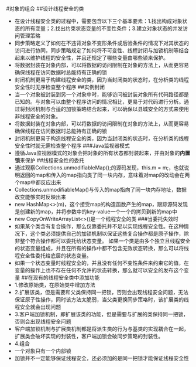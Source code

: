 #对象的组合
##设计线程安全的类
- 在设计线程安全类的过程中，需要包含以下三个基本要素：1.找出构成对象状态的所有变量；2.找出约束状态变量的不变性条件；3.建立对象状态的并发访问管理策略
- 同步策略定义了如何在不违背对象不变形条件或后验条件的情况下对其状态的访问进行协同，同步策略规定了如何将不可变性、线程封闭与加锁机制等结合起来以维护线程的安全性，并且还规定了哪些变量由哪些锁来保护。
- 将数据封装在对象内部，可以将数据的访问限制在对象的方法上，从而更容易确保线程在访问数据时总能持有正确的锁
- 封闭机制更易于构建线程安全的类，因为当封闭类的状态时，在分析类的线程安全性时无序检查整个程序
##实例封闭
- 当一个对象被封装到另一个对象中时，能够访问被封装对象所有代码路径都是已知的。与对象可以由整个程序访问的情况相比，更易于对代码进行分析。通过将封闭机制与合适的加锁策略结合起来，可以确保以县城安全的方式来使用非线程安全的对象。
- 将数据封装在对象内部，可以将数据的访问限制在对象的方法上，从而更容易确保线程在访问数据时总能持有正确的锁
- 封闭机制更易于构造线程安全的类，因为当封闭类的状态时，在分析类的线程安全性时就无需检查整个程序
###Java监视器模式
- 遵循Java监视器模式的对象会把对象的所有状态都封装起来，并由对象的**内置锁**来保护
##线程安全性的委托
- 通过观察Collections.unmodifiableMap();的源码发现，this.m = m;，也就说明返回的map和传入的map指向类了同一块内存，意味着对map的改动会在两个map中都反应出来
- Collections.unmodifiableMap()与传入的map指向了同一块内存地址，数据改变能够实时反映出来
- new HashMap<>(m)，这个接受map的构造函数产生的map，跟踪源码发现是创建新的map，并将参数中的key-value一个一个的拷贝到新的map中
- new CopyOnWriteArrayList<>()是一个线程安全的类
###当委托失效时
- 如果某个类含有复合操作，那么仅靠委托并不足以实现线程安全性。在这种情况下，这个类必须提供自己的加锁机制以保证这些复合操作都是原子操作，除非整个符合操作都可以委托给状态变量。
如果一个类是由多个独立且线程安全的状态变量组成，并且在所有的操作中都不包含无效状态转换，那么可以将线程安全性委托给底层的状态变量。
- 如果一个状态变量时线程安全的，并且没有任何不变性条件来约束它的值，在变量的操作上也不存在任何不允许的状态转换，那么就可以安全的发布这个变量
##在现有的线程安全类中添加功能
- 1.修改原始类，在原始类中增加方法
- 2.扩展该类，但是需要和父类保持同一把锁，否则会出现线程安全问题，无法保证原子性操作，同时该方法太脆弱，当父类更换同步策咯时，该扩展类的线程安全就会出现问题
- 3.客户端加锁机制，即扩展该类的功能，但是需要与扩展的类保持同一把锁，否则会出现线程安全问题
- 客户端加锁机制与扩展类机制都是将派生类的行为与基类的实现耦合在一起，扩展类会破坏实现的封装性，客户端加锁会破同步策略的封装性。
- 4.组合
- 一个对象只有一个内部锁
- 加锁并不一定能够保证线程安全，还必须加的是同一把锁才能保证线程安全性